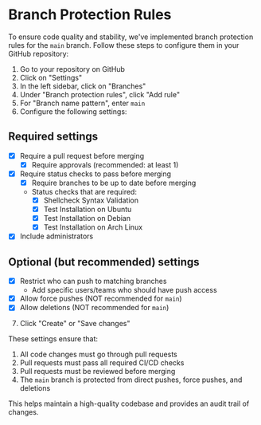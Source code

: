 # Branch Protection Rules

To ensure code quality and stability, we've implemented branch protection rules for the `main` branch. Follow these steps to configure them in your GitHub repository:

1. Go to your repository on GitHub
2. Click on "Settings"
3. In the left sidebar, click on "Branches"
4. Under "Branch protection rules", click "Add rule"
5. For "Branch name pattern", enter `main`
6. Configure the following settings:

## Required settings

- [x] Require a pull request before merging
  - [x] Require approvals (recommended: at least 1)
- [x] Require status checks to pass before merging
  - [x] Require branches to be up to date before merging
  - Status checks that are required:
    - [x] Shellcheck Syntax Validation
    - [x] Test Installation on Ubuntu
    - [x] Test Installation on Debian
    - [x] Test Installation on Arch Linux
- [x] Include administrators

## Optional (but recommended) settings

- [x] Restrict who can push to matching branches
  - Add specific users/teams who should have push access
- [x] Allow force pushes (NOT recommended for `main`)
- [x] Allow deletions (NOT recommended for `main`)

7. Click "Create" or "Save changes"

These settings ensure that:

1. All code changes must go through pull requests
2. Pull requests must pass all required CI/CD checks
3. Pull requests must be reviewed before merging
4. The `main` branch is protected from direct pushes, force pushes, and deletions

This helps maintain a high-quality codebase and provides an audit trail of changes.
